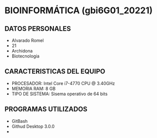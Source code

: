 # BIOINFORMÁTICA (gbi6G01_20221)
## DATOS PERSONALES
- Alvarado Romel
- 21
- Archidona
- Biotecnologia
## CARACTERISTICAS DEL EQUIPO
- PROCESADOR: Intel Core i7-4770 CPU @ 3.40GHz 
- MEMORIA RAM: 8 GB
- TIPO DE SISTEMA: Sisema operativo de 64 bits
## PROGRAMAS UTILIZADOS
- GitBash
- Githud Desktop 3.0.0
-
